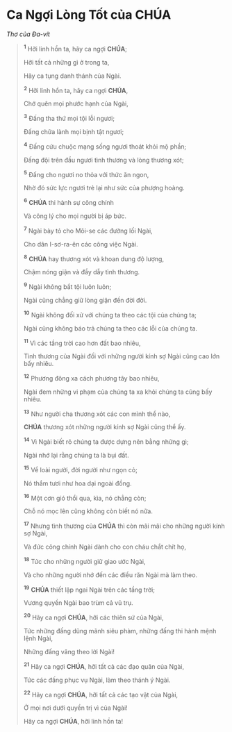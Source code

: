 # Ca Ngợi Lòng Tốt của **CHÚA**
*Thơ của Đa-vít*

> <sup><b>1</b></sup> Hỡi linh hồn ta, hãy ca ngợi **CHÚA**;
>
> Hỡi tất cả những gì ở trong ta,
>
> Hãy ca tụng danh thánh của Ngài.
>
> <sup><b>2</b></sup> Hỡi linh hồn ta, hãy ca ngợi **CHÚA**,
>
> Chớ quên mọi phước hạnh của Ngài,
>
> <sup><b>3</b></sup> Đấng tha thứ mọi tội lỗi ngươi;
>
> Đấng chữa lành mọi bịnh tật ngươi;
>
> <sup><b>4</b></sup> Đấng cứu chuộc mạng sống ngươi thoát khỏi mộ phần;
>
> Đấng đội trên đầu ngươi tình thương và lòng thương xót;
>
> <sup><b>5</b></sup> Đấng cho ngươi no thỏa với thức ăn ngon,
>
> Nhờ đó sức lực ngươi trẻ lại như sức của phượng hoàng.
>
> <sup><b>6</b></sup> **CHÚA** thi hành sự công chính
>
> Và công lý cho mọi người bị áp bức.
>
> <sup><b>7</b></sup> Ngài bày tỏ cho Môi-se các đường lối Ngài,
>
> Cho dân I-sơ-ra-ên các công việc Ngài.
>
> <sup><b>8</b></sup> **CHÚA** hay thương xót và khoan dung độ lượng,
>
> Chậm nóng giận và đầy dẫy tình thương.
>
> <sup><b>9</b></sup> Ngài không bắt tội luôn luôn;
>
> Ngài cũng chẳng giữ lòng giận đến đời đời.
>
> <sup><b>10</b></sup> Ngài không đối xử với chúng ta theo các tội của chúng ta;
>
> Ngài cũng không báo trả chúng ta theo các lỗi của chúng ta.
>
> <sup><b>11</b></sup> Vì các tầng trời cao hơn đất bao nhiêu,
>
> Tình thương của Ngài đối với những người kính sợ Ngài cũng cao lớn bấy nhiêu.
>
> <sup><b>12</b></sup> Phương đông xa cách phương tây bao nhiêu,
>
> Ngài đem những vi phạm của chúng ta xa khỏi chúng ta cũng bấy nhiêu.
>
> <sup><b>13</b></sup> Như người cha thương xót các con mình thể nào,
>
> **CHÚA** thương xót những người kính sợ Ngài cũng thể ấy.
>
> <sup><b>14</b></sup> Vì Ngài biết rõ chúng ta được dựng nên bằng những gì;
>
> Ngài nhớ lại rằng chúng ta là bụi đất.
>
> <sup><b>15</b></sup> Về loài người, đời người như ngọn cỏ;
>
> Nó thắm tươi như hoa dại ngoài đồng.
>
> <sup><b>16</b></sup> Một cơn gió thổi qua, kìa, nó chẳng còn;
>
> Chỗ nó mọc lên cũng không còn biết nó nữa.
>
> <sup><b>17</b></sup> Nhưng tình thương của **CHÚA** thì còn mãi mãi cho những người kính sợ Ngài,
>
> Và đức công chính Ngài dành cho con cháu chắt chít họ,
>
> <sup><b>18</b></sup> Tức cho những người giữ giao ước Ngài,
>
> Và cho những người nhớ đến các điều răn Ngài mà làm theo.
>
> <sup><b>19</b></sup> **CHÚA** thiết lập ngai Ngài trên các tầng trời;
>
> Vương quyền Ngài bao trùm cả vũ trụ.
>
> <sup><b>20</b></sup> Hãy ca ngợi **CHÚA**, hỡi các thiên sứ của Ngài,
>
> Tức những đấng dũng mãnh siêu phàm, những đấng thi hành mệnh lệnh Ngài,
>
> Những đấng vâng theo lời Ngài!
>
> <sup><b>21</b></sup> Hãy ca ngợi **CHÚA**, hỡi tất cả các đạo quân của Ngài,
>
> Tức các đấng phục vụ Ngài, làm theo thánh ý Ngài.
>
> <sup><b>22</b></sup> Hãy ca ngợi **CHÚA**, hỡi tất cả các tạo vật của Ngài,
>
> Ở mọi nơi dưới quyền trị vì của Ngài!
>
> Hãy ca ngợi **CHÚA**, hỡi linh hồn ta!
